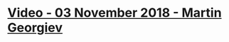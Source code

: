# [Video - 03 November 2018 - Martin Georgiev](https://softuni.bg/trainings/resources/video/35817/video-03-november-2018-martin-georgiev-programming-basics-with-php-november-2018/2182)
